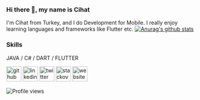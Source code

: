 ### Hi there 👋, my name is Cihat
I'm Cihat from Turkey, and I do Development for Mobile. I really enjoy learning languages 
​​and frameworks like Flutter etc.                                                                                                                                                                                    [![Anurag's github stats](https://github-readme-stats.vercel.app/api?username=Hestys)](https://github.com/anuraghazra/github-readme-stats)

### Skills 
JAVA / C# / DART / FLUTTER



[<img src='https://cdn.jsdelivr.net/npm/simple-icons@3.0.1/icons/github.svg' alt='github' height='40'>](https://github.com/hestys)  [<img src='https://cdn.jsdelivr.net/npm/simple-icons@3.0.1/icons/linkedin.svg' alt='linkedin' height='40'>](https://www.linkedin.com/in/chtkb/)  [<img src='https://cdn.jsdelivr.net/npm/simple-icons@3.0.1/icons/twitter.svg' alt='twitter' height='40'>](https://twitter.com/KarabogaCihat)  [<img src='https://cdn.jsdelivr.net/npm/simple-icons@3.0.1/icons/stackoverflow.svg' alt='stackoverflow' height='40'>](https://stackoverflow.com/users/12655493)  [<img src='https://cdn.jsdelivr.net/npm/simple-icons@3.0.1/icons/icloud.svg' alt='website' height='40'>](http://www.cihatkaraboga.com/)  

![Profile views](https://gpvc.arturio.dev/hestys)  


